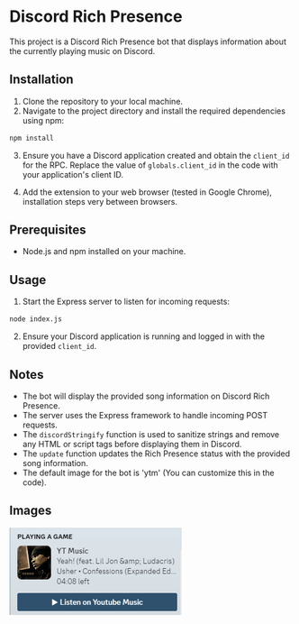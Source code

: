 # Discord Rich Presence

This project is a Discord Rich Presence bot that displays information about the currently playing music on Discord.

## Installation

1. Clone the repository to your local machine.
2. Navigate to the project directory and install the required dependencies using npm:

```bash
npm install
```

3. Ensure you have a Discord application created and obtain the `client_id` for the RPC. Replace the value of `globals.client_id` in the code with your application's client ID.

4. Add the extension to your web browser (tested in Google Chrome), installation steps very between browsers.

## Prerequisites

- Node.js and npm installed on your machine.

## Usage

1. Start the Express server to listen for incoming requests:

```bash
node index.js
```

2. Ensure your Discord application is running and logged in with the provided `client_id`.

## Notes

- The bot will display the provided song information on Discord Rich Presence.
- The server uses the Express framework to handle incoming POST requests.
- The `discordStringify` function is used to sanitize strings and remove any HTML or script tags before displaying them in Discord.
- The `update` function updates the Rich Presence status with the provided song information.
- The default image for the bot is 'ytm' (You can customize this in the code).


## Images

!["example rpc image"](images/rpc.png)